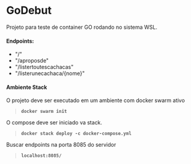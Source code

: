 # GoDebut
 Projeto para teste de container GO rodando no sistema WSL.

#### Endpoints:
- "/"
- "/aproposde"
- "/listertoutescachacas"
- "/listerunecachaca/{nome}"

#### Ambiente Stack
O projeto deve ser executado em um ambiente com docker swarm ativo 
>**`docker swarm init`**

O compose deve ser iniciado va stack.
>**`docker stack deploy -c docker-compose.yml`**

Buscar endpoints na porta 8085 do servidor
>**`localhost:8085/`**

